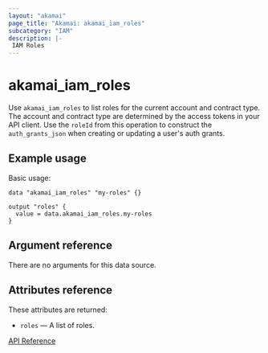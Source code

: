 ```yaml
---
layout: "akamai"
page_title: "Akamai: akamai_iam_roles"
subcategory: "IAM"
description: |-
 IAM Roles
---
```


# akamai_iam_roles

Use `akamai_iam_roles` to list roles for the current account and contract type. The account and contract type are determined by the access tokens in your API client. Use the `roleId` from this operation to construct the `auth_grants_json` when creating or updating a user's auth grants.

## Example usage

Basic usage:

```hcl
data "akamai_iam_roles" "my-roles" {}

output "roles" {
  value = data.akamai_iam_roles.my-roles
}
```

## Argument reference

There are no arguments for this data source.

## Attributes reference

These attributes are returned:

* `roles` — A list of roles.

[API Reference](https://developer.akamai.com/api/core_features/identity_management_user_admin/v2.html#getroles)
